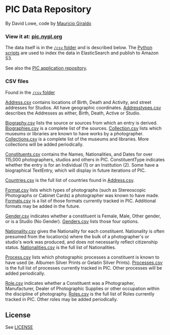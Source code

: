 # PIC Data Repository

By David Lowe, code by [Mauricio Giraldo](//twitter.com/mgiraldo)

### View it at: [pic.nypl.org](http://pic.nypl.org)

The data itself is in the [`/csv` folder](csv/) and is described below. The [Python scripts](python/) are used to index the data in ElasticSearch and publish to Amazon S3.

See also the [PIC application repository](//github.com/nypl/pic-app).

### CSV files

Found in the [`/csv` folder](csv/)

[Address.csv](csv/Address.csv) contains locations of Birth, Death and Activity, and street addresses for Studios. All have geographic coordinates. [Addresstypes.csv](csv/Addresstypes.csv) describes the Addresses as either, Birth, Death, Active or Studio.

[Biography.csv](csv/Biography.csv) lists the source or sources from which an entry is derived. [Biographies.csv](csv/Biographies.csv) is a complete list of the sources.
[Collection.csv](csv/Collection.csv) lists which museums or libraries are known to have works by a photographer. [Collections.csv](csv/Collections.csv) is a complete list of the museums and libraries. More collections will be added periodically.

[Constituents.csv](csv/Constituents.csv) contains the Names, Nationalities, and Dates for over 115,000 photographers, studios and others in PIC. ConstituentType indicates whether the entry is for an Individual (1) or an Institution (2). Some have a biographical TextEntry, which will display in future iterations of PIC.

[Countries.csv](csv/Countries.csv) is the full list of countries found in [Address.csv](csv/Address.csv).

[Format.csv](csv/Format.csv) lists which types of photographs (such as Stereoscopic Photographs or Cabinet Cards) a photographer was known to have made. [Formats.csv](csv/Formats.csv) is a list of those formats currently tracked in PIC. Additional formats may be added in the future.

[Gender.csv](csv/Gender.csv) indicates whether a constituent is Female, Male, Other gender, or is a Studio (No Gender). [Genders.csv](csv/Genders.csv) lists those four options.

[Nationality.csv](csv/Nationality.csv) gives the Nationality for each constituent. Nationality is often presumed from the location(s) where the bulk of a photographer's or studio's work was produced, and does not necessarily reflect citizenship status. [Nationalities.csv](csv/Nationalities.csv) is the full list of Nationalities.

[Process.csv](csv/Process.csv) lists which photographic processes a constituent is known to have used (ie. Albumen Silver Prints or Gelatin Silver Prints). [Processes.csv](csv/Processes.csv) is the full list of processes currently tracked in PIC. Other processes will be added periodically.

[Role.csv](csv/Role.csv) indicates whether a Constituent was a Photographer, Manufacturer, Dealer of Photographic Supplies or other occupation within the discipline of photography. [Roles.csv](csv/Roles.csv) is the full list of Roles currently tracked in PIC. Other roles may be added periodically.


## License

See [LICENSE](LICENSE)
